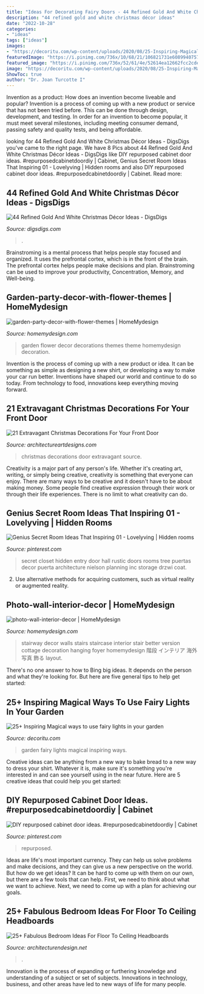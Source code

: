 ```yaml
---
title: "Ideas For Decorating Fairy Doors - 44 Refined Gold And White Christmas Décor Ideas"
description: "44 refined gold and white christmas décor ideas"
date: "2022-10-28"
categories:
- "ideas"
tags: ["ideas"]
images:
- "https://decoritu.com/wp-content/uploads/2020/08/25-Inspiring-Magical-ways-to-use-fairy-lights-in-your-garden-5.jpg"
featuredImage: "https://i.pinimg.com/736x/10/68/21/106821731e6089940757e96238cfcee7.jpg"
featured_image: "https://i.pinimg.com/736x/52/61/4e/52614ea12662fcc2cdeb47af3d81847c.jpg"
image: "https://decoritu.com/wp-content/uploads/2020/08/25-Inspiring-Magical-ways-to-use-fairy-lights-in-your-garden-5.jpg"
ShowToc: true
author: "Dr. Joan Turcotte I"
---
```



Invention as a product: How does an invention become liveable and popular?
Invention is a process of coming up with a new product or service that has not been tried before. This can be done through design, development, and testing. In order for an invention to become popular, it must meet several milestones, including meeting consumer demand, passing safety and quality tests, and being affordable.

	

		
looking for 44 Refined Gold And White Christmas Décor Ideas - DigsDigs you've came to the right page. We have 8 Pics about 44 Refined Gold And White Christmas Décor Ideas - DigsDigs like DIY repurposed cabinet door ideas. #repurposedcabinetdoordiy | Cabinet, Genius Secret Room Ideas That Inspiring 01 - Lovelyving | Hidden rooms and also DIY repurposed cabinet door ideas. #repurposedcabinetdoordiy | Cabinet. Read more:
		
    
## 44 Refined Gold And White Christmas Décor Ideas - DigsDigs

<img loading=lazy src="https://www.digsdigs.com/photos/refined-gold-and-white-christmas-decor-ideas-30.jpg" onerror="this.onerror=null;this.src='https://tse3.mm.bing.net/th?id=OIP.RYAHrd03c0-sAhkRuWd_vwHaJ3&amp;pid=15.1';" alt="44 Refined Gold And White Christmas Décor Ideas - DigsDigs">

_Source: digsdigs.com_

>. 

	

Brainstroming is a mental process that helps people stay focused and organized. It uses the prefrontal cortex, which is in the front of the brain. The prefrontal cortex helps people make decisions and plan. Brainstroming can be used to improve your productivity, Concentration, Memory, and Well-being.

    
## Garden-party-decor-with-flower-themes | HomeMydesign

<img loading=lazy src="https://homemydesign.com/wp-content/uploads/2013/02/garden-party-decor-with-flower-themes.jpg" onerror="this.onerror=null;this.src='https://tse4.mm.bing.net/th?id=OIP.ZnoyMfI7APTYtn-KmYBi5gHaJ7&amp;pid=15.1';" alt="garden-party-decor-with-flower-themes | HomeMydesign">

_Source: homemydesign.com_

>garden flower decor decorations themes theme homemydesign decoration. 

	

Invention is the process of coming up with a new product or idea. It can be something as simple as designing a new shirt, or developing a way to make your car run better. Inventions have shaped our world and continue to do so today. From technology to food, innovations keep everything moving forward.

    
## 21 Extravagant Christmas Decorations For Your Front Door

<img loading=lazy src="https://www.architectureartdesigns.com/wp-content/uploads/2016/11/18-20.jpg" onerror="this.onerror=null;this.src='https://tse1.mm.bing.net/th?id=OIP.s-mVaLVPQcTP4spry4ryGAAAAA&amp;pid=15.1';" alt="21 Extravagant Christmas Decorations For Your Front Door">

_Source: architectureartdesigns.com_

>christmas decorations door extravagant source. 

	

Creativity is a major part of any person's life. Whether it's creating art, writing, or simply being creative, creativity is something that everyone can enjoy. There are many ways to be creative and it doesn't have to be about making money. Some people find creative expression through their work or through their life experiences. There is no limit to what creativity can do.

    
## Genius Secret Room Ideas That Inspiring 01 - Lovelyving | Hidden Rooms

<img loading=lazy src="https://i.pinimg.com/736x/52/61/4e/52614ea12662fcc2cdeb47af3d81847c.jpg" onerror="this.onerror=null;this.src='https://tse4.mm.bing.net/th?id=OIP.Sn2XjDHlgw_2fyrOMYRoiAHaLU&amp;pid=15.1';" alt="Genius Secret Room Ideas That Inspiring 01 - Lovelyving | Hidden rooms">

_Source: pinterest.com_

>secret closet hidden entry door hall rustic doors rooms tree puertas decor puerta architecture nielson planning inc storage drzwi coat. 

	

2. Use alternative methods for acquiring customers, such as virtual reality or augmented reality.

    
## Photo-wall-interior-decor | HomeMydesign

<img loading=lazy src="https://homemydesign.com/wp-content/uploads/2014/04/photo-wall-interior-decor.jpg" onerror="this.onerror=null;this.src='https://tse1.mm.bing.net/th?id=OIP.IDmPS-BkPNbyFETX6qlfjAHaLT&amp;pid=15.1';" alt="photo-wall-interior-decor | HomeMydesign">

_Source: homemydesign.com_

>stairway decor walls stairs staircase interior stair better version cottage decoration hanging foyer homemydesign 階段 インテリア 海外 写真 飾る layout. 

	

There's no one answer to how to Bing big ideas. It depends on the person and what they're looking for. But here are five general tips to help get started: 

    
## 25+ Inspiring Magical Ways To Use Fairy Lights In Your Garden

<img loading=lazy src="https://decoritu.com/wp-content/uploads/2020/08/25-Inspiring-Magical-ways-to-use-fairy-lights-in-your-garden-5.jpg" onerror="this.onerror=null;this.src='https://tse4.mm.bing.net/th?id=OIP.LeTxO_on5CGzBDH9MyWMoQHaJ4&amp;pid=15.1';" alt="25+ Inspiring Magical ways to use fairy lights in your garden">

_Source: decoritu.com_

>garden fairy lights magical inspiring ways. 

	

Creative ideas can be anything from a new way to bake bread to a new way to dress your shirt. Whatever it is, make sure it's something you're interested in and can see yourself using in the near future. Here are 5 creative ideas that could help you get started: 

    
## DIY Repurposed Cabinet Door Ideas. #repurposedcabinetdoordiy | Cabinet

<img loading=lazy src="https://i.pinimg.com/736x/10/68/21/106821731e6089940757e96238cfcee7.jpg" onerror="this.onerror=null;this.src='https://tse4.mm.bing.net/th?id=OIP.lAzGLfo1vfpMNyLxyRzEMwHaMO&amp;pid=15.1';" alt="DIY repurposed cabinet door ideas. #repurposedcabinetdoordiy | Cabinet">

_Source: pinterest.com_

>repurposed. 

	

Ideas are life's most important currency. They can help us solve problems and make decisions, and they can give us a new perspective on the world. But how do we get ideas? It can be hard to come up with them on our own, but there are a few tools that can help. First, we need to think about what we want to achieve. Next, we need to come up with a plan for achieving our goals.

    
## 25+ Fabulous Bedroom Ideas For Floor To Ceiling Headboards

<img loading=lazy src="https://cdn.architecturendesign.net/wp-content/uploads/2015/08/AD-Floor-To-Ceiling-Headboards-01.gif" onerror="this.onerror=null;this.src='https://tse4.mm.bing.net/th?id=OIP.57f41RG6LNHpJl56Nx4LZwHaJ4&amp;pid=15.1';" alt="25+ Fabulous Bedroom Ideas For Floor To Ceiling Headboards">

_Source: architecturendesign.net_

>. 

	

Innovation is the process of expanding or furthering knowledge and understanding of a subject or set of subjects. Innovations in technology, business, and other areas have led to new ways of life for many people.

